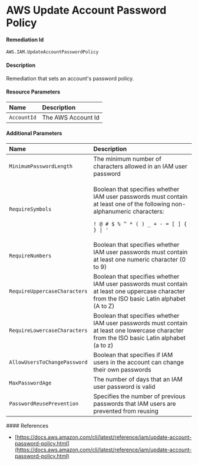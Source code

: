 # AWS Update Account Password Policy

#### Remediation Id

`AWS.IAM.UpdateAccountPasswordPolicy`

#### Description

Remediation that sets an account's password policy.

#### Resource Parameters

| Name        | Description        |
| :---------- | :----------------- |
| `AccountId` | The AWS Account Id |

#### Additional Parameters

<table>
  <thead>
    <tr>
      <th style="text-align:left">Name</th>
      <th style="text-align:left">Description</th>
    </tr>
  </thead>
  <tbody>
    <tr>
      <td style="text-align:left"><code>MinimumPasswordLength</code>
      </td>
      <td style="text-align:left">The minimum number of characters allowed in an IAM user password</td>
    </tr>
    <tr>
      <td style="text-align:left"><code>RequireSymbols</code>
      </td>
      <td style="text-align:left">
        <p>Boolean that specifies whether IAM user passwords must contain at least
          one of the following non-alphanumeric characters:</p>
        <p><code>! @ # $ % ^ * ( ) _ + - = [ ] { } | &apos;</code> 
        </p>
      </td>
    </tr>
    <tr>
      <td style="text-align:left"><code>RequireNumbers</code>
      </td>
      <td style="text-align:left">Boolean that specifies whether IAM user passwords must contain at least
        one numeric character (0 to 9)</td>
    </tr>
    <tr>
      <td style="text-align:left"><code>RequireUppercaseCharacters</code>
      </td>
      <td style="text-align:left">Boolean that specifies whether IAM user passwords must contain at least
        one uppercase character from the ISO basic Latin alphabet (A to Z)</td>
    </tr>
    <tr>
      <td style="text-align:left"><code>RequireLowercaseCharacters</code>
      </td>
      <td style="text-align:left">Boolean that specifies whether IAM user passwords must contain at least
        one lowercase character from the ISO basic Latin alphabet (a to z)</td>
    </tr>
    <tr>
      <td style="text-align:left"><code>AllowUsersToChangePassword</code>
      </td>
      <td style="text-align:left">Boolean that specifies if IAM users in the account can change their own
        passwords</td>
    </tr>
    <tr>
      <td style="text-align:left"><code>MaxPasswordAge</code>
      </td>
      <td style="text-align:left">The number of days that an IAM user password is valid</td>
    </tr>
    <tr>
      <td style="text-align:left"><code>PasswordReusePrevention</code>
      </td>
      <td style="text-align:left">Specifies the number of previous passwords that IAM users are prevented
        from reusing</td>
    </tr>
  </tbody>
</table>#### References

- [https://docs.aws.amazon.com/cli/latest/reference/iam/update-account-password-policy.html](https://docs.aws.amazon.com/cli/latest/reference/iam/update-account-password-policy.html)
